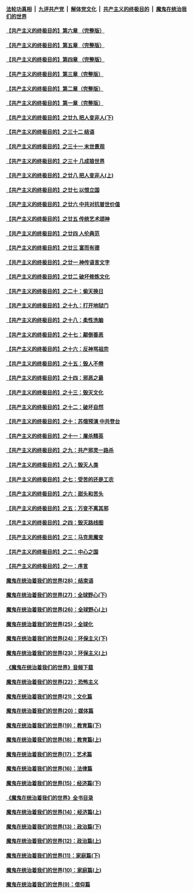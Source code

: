 ####  [法轮功真相](../../../../basic/blob/master/README.md?t=01061239) &nbsp;|&nbsp; [九评共产党](../../../../9ping.md/blob/master/README.md?t=01061239) &nbsp;|&nbsp; [解体党文化](../../../../jtdwh.md/blob/master/README.md?t=01061239)  &nbsp;|&nbsp; [共产主义的终极目的](../../../../gczydzjmd.md/blob/master/README.md?t=01061239) &nbsp;|&nbsp; [魔鬼在统治我们的世界](../../../../mgztzwmdsj.md/blob/master/README.md?t=01061239) 

#### [【共产主义的终极目的】第六章 （完整版）](../pages/nsc422/n11428913.md?t=01061239) 

#### [【共产主义的终极目的】第五章 （完整版）](../pages/nsc422/n11428912.md?t=01061239) 

#### [【共产主义的终极目的】第四章 （完整版）](../pages/nsc422/n11428907.md?t=01061239) 

#### [【共产主义的终极目的】第三章（完整版）](../pages/nsc422/n11428848.md?t=01061239) 

#### [【共产主义的终极目的】第二章（完整版）](../pages/nsc422/n11428831.md?t=01061239) 

#### [【共产主义的终极目的】第一章（完整版）](../pages/nsc422/n11417651.md?t=01061239) 

#### [【共产主义的终极目的】之廿九 把人变非人(下)](../pages/nsc422/n11344140.md?t=01061239) 

#### [【共产主义的终极目的】之三十二 结语](../pages/nsc422/n11360535.md?t=01061239) 

#### [【共产主义的终极目的】之三十一 末世景观](../pages/nsc422/n11351129.md?t=01061239) 

#### [【共产主义的终极目的】之三十 几成狼世界](../pages/nsc422/n11348280.md?t=01061239) 

#### [【共产主义的终极目的】之廿八 把人变非人(上)](../pages/nsc422/n11340492.md?t=01061239) 

#### [【共产主义的终极目的】之廿七 以恨立国](../pages/nsc422/n11336944.md?t=01061239) 

#### [【共产主义的终极目的】之廿六 中共对抗普世价值](../pages/nsc422/n11324785.md?t=01061239) 

#### [【共产主义的终极目的】之廿五 传统艺术颂神](../pages/nsc422/n11296396.md?t=01061239) 

#### [【共产主义的终极目的】之廿四 人伦典范](../pages/nsc422/n11296397.md?t=01061239) 

#### [【共产主义的终极目的】之廿三 富而有德](../pages/nsc422/n11283598.md?t=01061239) 

#### [【共产主义的终极目的】之廿一 神传语言文字](../pages/nsc422/n11263265.md?t=01061239) 

#### [【共产主义的终极目的】之廿二 破坏修炼文化](../pages/nsc422/n11245728.md?t=01061239) 

#### [【共产主义的终极目的】之二十：偷天换日](../pages/nsc422/n11238846.md?t=01061239) 

#### [【共产主义的终极目的】之十九：打开地狱门](../pages/nsc422/n11206376.md?t=01061239) 

#### [【共产主义的终极目的】之十八：柔性洗脑](../pages/nsc422/n11199994.md?t=01061239) 

#### [【共产主义的终极目的】之十七：颠倒善恶](../pages/nsc422/n11179782.md?t=01061239) 

#### [【共产主义的终极目的】之十六：反神骂祖宗](../pages/nsc422/n11166798.md?t=01061239) 

#### [【共产主义的终极目的】之十五：毁人不倦](../pages/nsc422/n11166792.md?t=01061239) 

#### [【共产主义的终极目的】之十四：邪恶之最](../pages/nsc422/n11150249.md?t=01061239) 

#### [【共产主义的终极目的】之十三：毁灭文化](../pages/nsc422/n11135227.md?t=01061239) 

#### [【共产主义的终极目的】之十二：破坏自然](../pages/nsc422/n11135214.md?t=01061239) 

#### [【共产主义的终极目的】之十：苏俄预演 中共登台](../pages/nsc422/n11118424.md?t=01061239) 

#### [【共产主义的终极目的】之十一：屠杀精英](../pages/nsc422/n11118442.md?t=01061239) 

#### [【共产主义的终极目的】之九：共产邪灵一路杀](../pages/nsc422/n11114139.md?t=01061239) 

#### [【共产主义的终极目的】之八：毁灭人类](../pages/nsc422/n11108503.md?t=01061239) 

#### [【共产主义的终极目的】之七：受苦的还是工农](../pages/nsc422/n11101809.md?t=01061239) 

#### [【共产主义的终极目的】之六：甜头和苦头](../pages/nsc422/n11096971.md?t=01061239) 

#### [【共产主义的终极目的】之五：万变不离其邪](../pages/nsc422/n11091285.md?t=01061239) 

#### [【共产主义的终极目的】之四：毁灭路线图](../pages/nsc422/n11086284.md?t=01061239) 

#### [【共产主义的终极目的】之三：马克思魔变](../pages/nsc422/n11061941.md?t=01061239) 

#### [【共产主义的终极目的】之二：中心之国](../pages/nsc422/n11047728.md?t=01061239) 

#### [【共产主义的终极目的】之一：序言](../pages/nsc422/n11086077.md?t=01061239) 

#### [魔鬼在统治着我们的世界(28)：结束语](../pages/nsc422/n10936246.md?t=01061239) 

#### [魔鬼在统治着我们的世界(27)：全球野心(下)](../pages/nsc422/n10928319.md?t=01061239) 

#### [魔鬼在统治着我们的世界(26)：全球野心(上)](../pages/nsc422/n10900318.md?t=01061239) 

#### [魔鬼在统治着我们的世界(25)：全球化](../pages/nsc422/n10788205.md?t=01061239) 

#### [魔鬼在统治着我们的世界(24)：环保主义(下)](../pages/nsc422/n10695307.md?t=01061239) 

#### [魔鬼在统治着我们的世界(23)：环保主义(上)](../pages/nsc422/n10688613.md?t=01061239) 

#### [《魔鬼在统治着我们的世界》音频下载](../pages/nsc422/n10635553.md?t=01061239) 

#### [魔鬼在统治着我们的世界(22)：恐怖主义](../pages/nsc422/n10614727.md?t=01061239) 

#### [魔鬼在统治着我们的世界(21)：文化篇](../pages/nsc422/n10597706.md?t=01061239) 

#### [魔鬼在统治着我们的世界(20)：媒体篇](../pages/nsc422/n10586579.md?t=01061239) 

#### [魔鬼在统治着我们的世界(19)：教育篇(下)](../pages/nsc422/n10564808.md?t=01061239) 

#### [魔鬼在统治着我们的世界(18)：教育篇(上)](../pages/nsc422/n10526970.md?t=01061239) 

#### [魔鬼在统治着我们的世界(17)：艺术篇](../pages/nsc422/n10499093.md?t=01061239) 

#### [魔鬼在统治着我们的世界(16)：法律篇](../pages/nsc422/n10485969.md?t=01061239) 

#### [魔鬼在统治着我们的世界(15)：经济篇(下)](../pages/nsc422/n10469975.md?t=01061239) 

#### [《魔鬼在统治着我们的世界》全书目录](../pages/nsc422/n10464261.md?t=01061239) 

#### [魔鬼在统治着我们的世界(14)：经济篇(上)](../pages/nsc422/n10457370.md?t=01061239) 

#### [魔鬼在统治着我们的世界(13)：政治篇(下)](../pages/nsc422/n10448270.md?t=01061239) 

#### [魔鬼在统治着我们的世界(12)：政治篇(上)](../pages/nsc422/n10444576.md?t=01061239) 

#### [魔鬼在统治着我们的世界(11)：家庭篇(下)](../pages/nsc422/n10440961.md?t=01061239) 

#### [魔鬼在统治着我们的世界(10)：家庭篇(上)](../pages/nsc422/n10435448.md?t=01061239) 

#### [魔鬼在统治着我们的世界(9)：信仰篇](../pages/nsc422/n10432159.md?t=01061239) 

